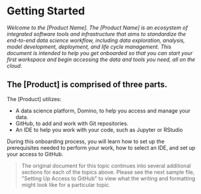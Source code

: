 # Getting Started

<em>Welcome to the [Product Name]. The [Product Name] is an ecosystem of integrated software tools and infrastructure that aims to standardize the end-to-end data science workflow, including data exploration, analysis, model development, deployment, and life cycle management. This document is intended to help you get onboarded so that you can start your first workspace and begin accessing the data and tools you need, all on the cloud.</em>

## The [Product] is comprised of three parts.
The [Product] utilizes:
<ul>
  <li>A data science platform, Domino, to help you access and manage your data.</li>
  <li> GitHub, to add and work with Git repositories.</li>
  <li>An IDE to help you work with your code, such as Jupyter or RStudio</li>
</ul>

During this onboarding process, you will learn how to set up the prerequisites needed to perform your work, how to select an IDE, and set up your access to GitHub.

> The original document for this topic continues into several additional sections for each of the topics above. Please see the next sample file, "Setting Up Access to GitHub" to view what the writing and formatting might look like for a particular topic.
